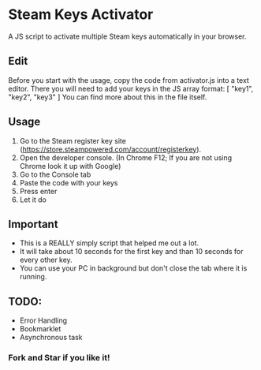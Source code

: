 # Steam Keys Activator
A JS script to activate multiple Steam keys automatically in your browser.

## Edit
Before you start with the usage, copy the code from activator.js into a text editor. There you will need to add your keys in the JS array format: [ "key1", "key2", "key3" ] You can find more about this in the file itself.

## Usage
1. Go to the Steam register key site (https://store.steampowered.com/account/registerkey).
1. Open the developer console. (In Chrome F12; If you are not using Chrome look it up with Google)
1. Go to the Console tab
1. Paste the code with your keys
1. Press enter
1. Let it do

## Important
* This is a REALLY simply script that helped me out a lot.
* It will take about 10 seconds for the first key and than 10 seconds for every other key.
* You can use your PC in background but don't close the tab where it is running.

## TODO:
* Error Handling
* Bookmarklet
* Asynchronous task

### Fork and Star if you like it!
